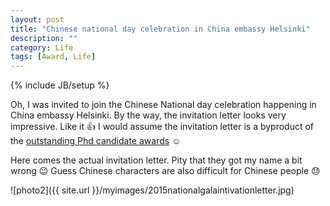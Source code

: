 ```yaml
---
layout: post
title: "Chinese national day celebration in China embassy Helsinki"
description: ""
category: Life
tags: [Award, Life]
---
```

{% include JB/setup %}
<script type="text/javascript"
 src="http://cdn.mathjax.org/mathjax/latest/MathJax.js?config=TeX-AMS-MML_HTMLorMML">
</script>


Oh, I was invited to join the Chinese National day celebration happening in China embassy Helsinki. By the way, the invitation letter looks very impressive. Like it :thumbsup: I would assume the invitation letter is a byproduct of the [outstanding Phd candidate awards](http://www.hongyusu.com/life/2015/08/12/outstanding-doctoral-candidate-award-2014/) :relaxed:

Here comes the actual invitation letter. Pity that they got my name a bit wrong :wink: Guess Chinese characters are also difficult for Chinese people :sweat:

![photo2]({{ site.url }}/myimages/2015nationalgalaintivationletter.jpg)



